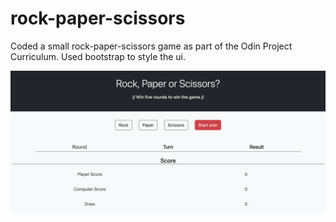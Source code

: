 # rock-paper-scissors

Coded a small rock-paper-scissors game as part of the Odin Project Curriculum. Used bootstrap to style the ui.

![example](./img_readme/img_readme.png)
